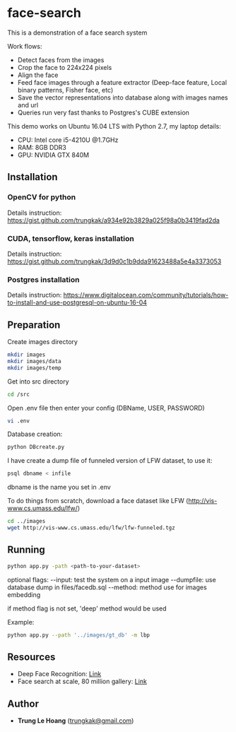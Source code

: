 # face-search
This is a demonstration of a face search system

Work flows:
* Detect faces from the images
* Crop the face to 224x224 pixels
* Align the face
* Feed face images through a feature extractor (Deep-face feature, Local binary patterns, Fisher face, etc)
* Save the vector representations into database along with images names and url
* Queries run very fast thanks to Postgres's CUBE extension

This demo works on Ubuntu 16.04 LTS with Python 2.7, my laptop details:
* CPU: Intel core i5-4210U @1.7GHz
* RAM: 8GB DDR3
* GPU: NVIDIA GTX 840M

## Installation 
### OpenCV for python
Details instruction: https://gist.github.com/trungkak/a934e92b3829a025f98a0b3419fad2da

### CUDA, tensorflow, keras installation
Details instruction: https://gist.github.com/trungkak/3d9d0c1b9dda91623488a5e4a3373053

### Postgres installation
Details instruction: https://www.digitalocean.com/community/tutorials/how-to-install-and-use-postgresql-on-ubuntu-16-04


## Preparation
Create images directory
```bash
mkdir images
mkdir images/data
mkdir images/temp
```
Get into src directory
```bash
cd /src
```
Open .env file then enter your config (DBName, USER, PASSWORD)
```bash
vi .env
```
Database creation:
```bash
python DBcreate.py
```

I have create a dump file of funneled version of LFW dataset, to use it:
```bash
psql dbname < infile
```
dbname is the name you set in .env

To do things from scratch, download a face dataset like LFW (http://vis-www.cs.umass.edu/lfw/)

```bash
cd ../images
wget http://vis-www.cs.umass.edu/lfw/lfw-funneled.tgz
```

## Running

```bash
python app.py -path <path-to-your-dataset>
```
optional flags:
--input: test the system on a input image
--dumpfile: use database dump in files/facedb.sql
--method: method use for images embedding

if method flag is not set, 'deep' method would be used

Example:
```bash
python app.py --path '../images/gt_db' -m lbp
```


## Resources
* Deep Face Recognition: [Link](https://www.robots.ox.ac.uk/~vgg/publications/2015/Parkhi15/parkhi15.pdf)
* Face search at scale, 80 million gallery: [Link](https://arxiv.org/abs/1507.07242)

## Author
* **Trung Le Hoang** (trungkak@gmail.com)


